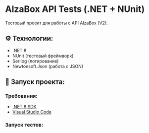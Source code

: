 # AlzaBox API Tests (.NET + NUnit)

Тестовый проект для работы с API AlzaBox (V2).

## ⚙️ Технологии:

- .NET 8
- NUnit (тестовый фреймворк)
- Serilog (логирование)
- Newtonsoft.Json (работа с JSON)

## 🚀 Запуск проекта:

### Требования:

- [.NET 8 SDK](https://dotnet.microsoft.com/download/dotnet/8.0)
- [Visual Studio Code](https://code.visualstudio.com/)

### Запуск тестов:

